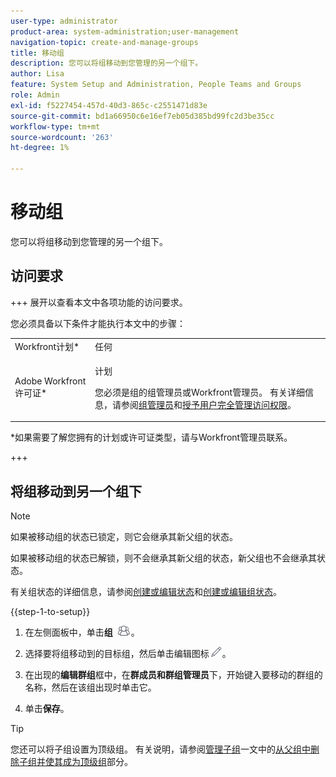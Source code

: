 ```yaml
---
user-type: administrator
product-area: system-administration;user-management
navigation-topic: create-and-manage-groups
title: 移动组
description: 您可以将组移动到您管理的另一个组下。
author: Lisa
feature: System Setup and Administration, People Teams and Groups
role: Admin
exl-id: f5227454-457d-40d3-865c-c2551471d83e
source-git-commit: bd1a66950c6e16ef7eb05d385bd99fc2d3be35cc
workflow-type: tm+mt
source-wordcount: '263'
ht-degree: 1%

---
```


# 移动组

您可以将组移动到您管理的另一个组下。

## 访问要求

+++ 展开以查看本文中各项功能的访问要求。

您必须具备以下条件才能执行本文中的步骤：

<table style="table-layout:auto"> 
 <col> 
 <col> 
 <tbody> 
  <tr> 
   <td role="rowheader">Workfront计划*</td> 
   <td>任何</td> 
  </tr> 
  <tr> 
   <td role="rowheader">Adobe Workfront许可证*</td> 
   <td> <p>计划 </p> <p>您必须是组的组管理员或Workfront管理员。 有关详细信息，请参阅<a href="../../../administration-and-setup/manage-groups/group-roles/group-administrators.md" class="MCXref xref">组管理员</a>和<a href="../../../administration-and-setup/add-users/configure-and-grant-access/grant-a-user-full-administrative-access.md" class="MCXref xref">授予用户完全管理访问权限</a>。</p> </td> 
  </tr> 
 </tbody> 
</table>

&#42;如果需要了解您拥有的计划或许可证类型，请与Workfront管理员联系。

+++

## 将组移动到另一个组下

>[!NOTE]
>
>如果被移动组的状态已锁定，则它会继承其新父组的状态。
>
>如果被移动组的状态已解锁，则不会继承其新父组的状态，新父组也不会继承其状态。
>
>有关组状态的详细信息，请参阅[创建或编辑状态](../../../administration-and-setup/customize-workfront/creating-custom-status-and-priority-labels/create-or-edit-a-status.md)和[创建或编辑组状态](../../../administration-and-setup/manage-groups/manage-group-statuses/create-or-edit-a-group-status.md)。

{{step-1-to-setup}}

1. 在左侧面板中，单击&#x200B;**组** ![](assets/groups-icon.png)。

1. 选择要将组移动到的目标组，然后单击编辑图标![](assets/edit-icon.png)。
1. 在出现的&#x200B;**编辑群组**&#x200B;框中，在&#x200B;**群成员和群组管理员**&#x200B;下，开始键入要移动的群组的名称，然后在该组出现时单击它。
1. 单击&#x200B;**保存**。

>[!TIP]
>
>您还可以将子组设置为顶级组。 有关说明，请参阅[管理子组](../../../administration-and-setup/manage-groups/create-and-manage-subgroups/manage-subgroups.md)一文中的[从父组中删除子组并使其成为顶级组](../../../administration-and-setup/manage-groups/create-and-manage-subgroups/manage-subgroups.md#make)部分。
